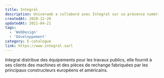 ```yaml
---
title: Integral
description: Univerweb a collaboré avec Integral sur sa présence numérique. Nous avons créé le site web.
createdAt: 2020-12-20
updatedAt: 2021-04-21
tags:
  - 'WebDesign'
  - 'Développement'
category: E-catalogue
link: https://www.integral.sarl
---
```


Integral distribue des équipements pour les travaux publics, elle fournit à ses clients des machines et des pièces de rechange fabriquées par les principaux constructeurs européens et américains.
